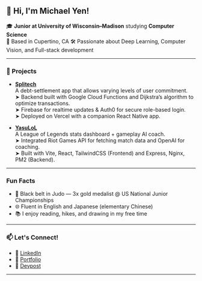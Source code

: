 ## 👋 Hi, I'm Michael Yen!

🎓 **Junior at University of Wisconsin–Madison** studying **Computer Science**  
📍 Based in Cupertino, CA 
🛠️ Passionate about Deep Learning, Computer Vision, and Full-stack development

---

### 🔨 Projects
- **[Splitech](https://devpost.com/software/splitech)**  
  A debt-settlement app that allows varying levels of user commitment.  
  ➤ Backend built with Google Cloud Functions and Dijkstra’s algorithm to optimize transactions.  
  ➤ Firebase for realtime updates & Auth0 for secure role-based login.  
  ➤ Deployed on Vercel with a companion React Native app.

- **[YasuLoL](http://yasuyen.cc)**  
  A League of Legends stats dashboard + gameplay AI coach.  
  ➤ Integrated Riot Games API for fetching match data and OpenAI for coaching.  
  ➤ Built with Vite, React, TailwindCSS (Frontend) and Express, Nginx, PM2 (Backend).  




---

### Fun Facts
- 🥇 Black belt in Judo — 3x gold medalist @ US National Junior Championships  
- 🌐 Fluent in English and Japanese (elementary Chinese)  
- 📚 I enjoy reading, hikes, and drawing in my free time

---

### 📫 Let's Connect!
- 📎 [LinkedIn](https://www.linkedin.com/in/michael-yen-3a971b263)  
- 🧠 [Portfolio](http://yasu-yen.tech)  
- 🧰 [Devpost](https://devpost.com/software/splitech)  

---


